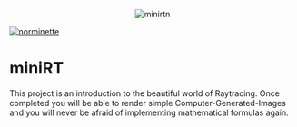 <div align="center">

![minirtn](https://github.com/carlosrocha-dev/miniRT/assets/3737837/7b2b5dbb-0c42-4328-bc08-a1307a0d3f82)

</div>

<!-- ![CI/CD](https://github.com/carlosrocha-dev/miniRT/actions/workflows/norminette.yml/badge.svg) -->
[![norminette](https://github.com/carlosrocha-dev/miniRT/actions/workflows/norminette.yml/badge.svg?branch=main)](https://github.com/carlosrocha-dev/miniRT/actions/workflows/main.yml)
# miniRT
This project is an introduction to the beautiful world of Raytracing. Once completed you will be able to render simple Computer-Generated-Images and you will never be afraid of implementing mathematical formulas again.
